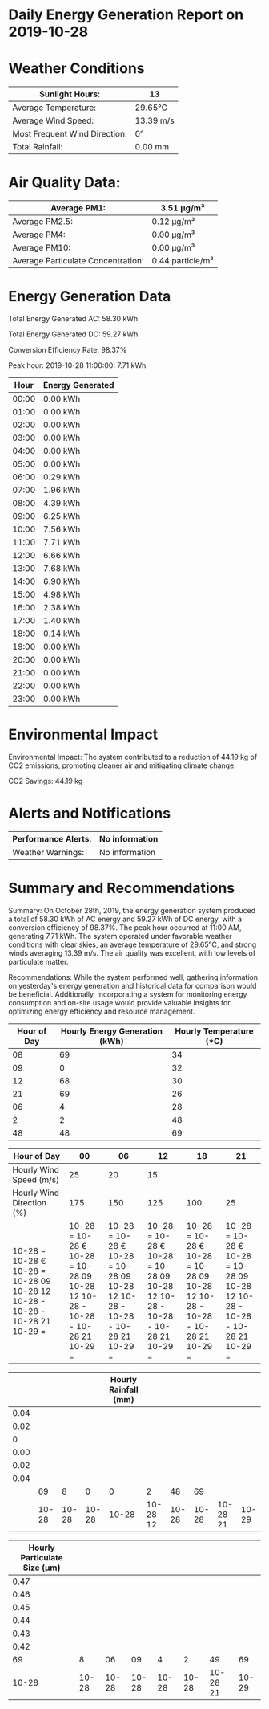 # Daily Energy Generation Report on 2019-10-28

# Weather Conditions

|Sunlight Hours:|13|
|---|---|
|Average Temperature:|29.65°C|
|Average Wind Speed:|13.39 m/s|
|Most Frequent Wind Direction:|0°|
|Total Rainfall:|0.00 mm|

# Air Quality Data:

|Average PM1:|3.51 μg/m³|
|---|---|
|Average PM2.5:|0.12 μg/m³|
|Average PM4:|0.00 μg/m³|
|Average PM10:|0.00 μg/m³|
|Average Particulate Concentration:|0.44 particle/m³|

# Energy Generation Data

Total Energy Generated AC: 58.30 kWh

Total Energy Generated DC: 59.27 kWh

Conversion Efficiency Rate: 98.37%

Peak hour: 2019-10-28 11:00:00: 7.71 kWh

|Hour|Energy Generated|
|---|---|
|00:00|0.00 kWh|
|01:00|0.00 kWh|
|02:00|0.00 kWh|
|03:00|0.00 kWh|
|04:00|0.00 kWh|
|05:00|0.00 kWh|
|06:00|0.29 kWh|
|07:00|1.96 kWh|
|08:00|4.39 kWh|
|09:00|6.25 kWh|
|10:00|7.56 kWh|
|11:00|7.71 kWh|
|12:00|6.66 kWh|
|13:00|7.68 kWh|
|14:00|6.90 kWh|
|15:00|4.98 kWh|
|16:00|2.38 kWh|
|17:00|1.40 kWh|
|18:00|0.14 kWh|
|19:00|0.00 kWh|
|20:00|0.00 kWh|
|21:00|0.00 kWh|
|22:00|0.00 kWh|
|23:00|0.00 kWh|

# Environmental Impact

Environmental Impact: The system contributed to a reduction of 44.19 kg of CO2 emissions, promoting cleaner air and mitigating climate change.

CO2 Savings: 44.19 kg

# Alerts and Notifications

|Performance Alerts:|No information|
|---|---|
|Weather Warnings:|No information|

# Summary and Recommendations

Summary: On October 28th, 2019, the energy generation system produced a total of 58.30 kWh of AC energy and 59.27 kWh of DC energy, with a conversion efficiency of 98.37%. The peak hour occurred at 11:00 AM, generating 7.71 kWh. The system operated under favorable weather conditions with clear skies, an average temperature of 29.65°C, and strong winds averaging 13.39 m/s. The air quality was excellent, with low levels of particulate matter.

Recommendations: While the system performed well, gathering information on yesterday's energy generation and historical data for comparison would be beneficial. Additionally, incorporating a system for monitoring energy consumption and on-site usage would provide valuable insights for optimizing energy efficiency and resource management.

|Hour of Day|Hourly Energy Generation (kWh)|Hourly Temperature (*C)|
|---|---|---|
|08|69|34|
|09|0|32|
|12|68|30|
|21|69|26|
|06|4|28|
|2|2|48|
|48|48|69|

|Hour of Day|00|06|12|18|21|
|---|---|---|---|---|---|
|Hourly Wind Speed (m/s)|25|20|15| | |
|Hourly Wind Direction (%)|175|150|125|100|25|
|10-28 = 10-28 € 10-28 = 10-28 09 10-28 12 10-28 - 10-28 - 10-28 21 10-29 =|10-28 = 10-28 € 10-28 = 10-28 09 10-28 12 10-28 - 10-28 - 10-28 21 10-29 =|10-28 = 10-28 € 10-28 = 10-28 09 10-28 12 10-28 - 10-28 - 10-28 21 10-29 =|10-28 = 10-28 € 10-28 = 10-28 09 10-28 12 10-28 - 10-28 - 10-28 21 10-29 =|10-28 = 10-28 € 10-28 = 10-28 09 10-28 12 10-28 - 10-28 - 10-28 21 10-29 =|10-28 = 10-28 € 10-28 = 10-28 09 10-28 12 10-28 - 10-28 - 10-28 21 10-29 =|

| | | | |Hourly Rainfall (mm)| | | | | |
|---|---|---|---|---|---|---|---|---|---|
|0.04| | | | | | | | | |
|0.02| | | | | | | | | |
|0| | | | | | | | | |
|0.00| | | | | | | | | |
|0.02| | | | | | | | | |
|0.04| | | | | | | | | |
| |69|8|0|0|2|48|69| | |
| |10-28|10-28|10-28|10-28|10-28 12|10-28|10-28|10-28 21|10-29|

|Hourly Particulate Size (µm)| | | | | | | |
|---|---|---|---|---|---|---|---|
|0.47| | | | | | | |
|0.46| | | | | | | |
|0.45| | | | | | | |
|0.44| | | | | | | |
|0.43| | | | | | | |
|0.42| | | | | | | |
|69|8|06|09|4|2|49|69|
|10-28|10-28|10-28|10-28|10-28|10-28|10-28 21|10-29|